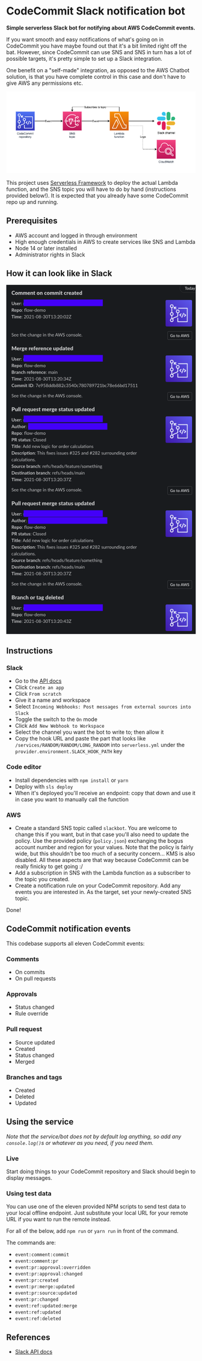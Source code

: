 # CodeCommit Slack notification bot

**Simple serverless Slack bot for notifying about AWS CodeCommit events.**

If you want smooth and easy notifications of what's going on in CodeCommit you have maybe found out that it's a bit limited right off the bat. However, since CodeCommit can use SNS and SNS in turn has a lot of possible targets, it's pretty simple to set up a Slack integration.

One benefit on a "self-made" integration, as opposed to the AWS Chatbot solution, is that you have complete control in this case and don't have to give AWS any permissions etc.

![Diagram](./docs/diagram.png)

This project uses [Serverless Framework](https://www.serverless.com) to deploy the actual Lambda function, and the SNS topic you will have to do by hand (instructions provided below!). It is expected that you already have some CodeCommit repo up and running.

## Prerequisites

- AWS account and logged in through environment
- High enough credentials in AWS to create services like SNS and Lambda
- Node 14 or later installed
- Administrator rights in Slack

## How it can look like in Slack

![Demo of notifications in Slack](./docs/demo.png)

## Instructions

### Slack

- Go to the [API docs](https://api.slack.com)
- Click `Create an app`
- Click `From scratch`
- Give it a name and workspace
- Select `Incoming Webhooks: Post messages from external sources into Slack`
- Toggle the switch to the `On` mode
- Click `Add New Webhook to Workspace`
- Select the channel you want the bot to write to; then allow it
- Copy the hook URL and paste the part that looks like `/services/RANDOM/RANDOM/LONG_RANDOM` into `serverless.yml` under the `provider.environment.SLACK_HOOK_PATH` key

### Code editor

- Install dependencies with `npm install` or `yarn`
- Deploy with `sls deploy`
- When it's deployed you'll receive an endpoint: copy that down and use it in case you want to manually call the function

### AWS

- Create a standard SNS topic called `slackbot`. You are welcome to change this if you want, but in that case you'll also need to update the policy. Use the provided policy (`policy.json`) exchanging the bogus account number and region for your values. Note that the policy is fairly wide, but this shouldn't be too much of a security concern... KMS is also disabled. All these aspects are that way because CodeCommit can be really finicky to get going :/
- Add a subscription in SNS with the Lambda function as a subscriber to the topic you created.
- Create a notification rule on your CodeCommit repository. Add any events you are interested in. As the target, set your newly-created SNS topic.

Done!

## CodeCommit notification events

This codebase supports all eleven CodeCommit events:

### Comments

- On commits
- On pull requests

### Approvals

- Status changed
- Rule override

### Pull request

- Source updated
- Created
- Status changed
- Merged

### Branches and tags

- Created
- Deleted
- Updated

## Using the service

_Note that the service/bot does not by default log anything, so add any `console.log()`s or whatever as you need, if you need them._

### Live

Start doing things to your CodeCommit repository and Slack should begin to display messages.

### Using test data

You can use one of the eleven provided NPM scripts to send test data to your local offline endpoint. Just substitute your local URL for your remote URL if you want to run the remote instead.

For all of the below, add `npm run` or `yarn run` in front of the command.

The commands are:

- `event:comment:commit`
- `event:comment:pr`
- `event:pr:approval:overridden`
- `event:pr:approval:changed`
- `event:pr:created`
- `event:pr:merge:updated`
- `event:pr:source:updated`
- `event:pr:changed`
- `event:ref:updated:merge`
- `event:ref:updated`
- `event:ref:deleted`

## References

- [Slack API docs](https://api.slack.com)
